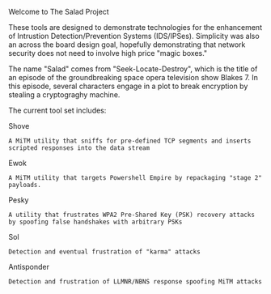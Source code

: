 Welcome to The Salad Project



These tools are designed to demonstrate technologies for the enhancement of
Intrustion Detection/Prevention Systems (IDS/IPSes). Simplicity was also an 
across the board design goal, hopefully demonstrating that network security
does not need to involve high price "magic boxes."

The name "Salad" comes from "Seek-Locate-Destroy", which is the title of an 
episode of the groundbreaking space opera television show Blakes 7. 
In this episode, several characters engage in a plot to break encryption
by stealing a cryptograghy machine.



The current tool set includes:


Shove

	A MiTM utility that sniffs for pre-defined TCP segments and inserts
	scripted responses into the data stream
Ewok

	A MiTM utility that targets Powershell Empire by repackaging "stage 2" 
	payloads.

Pesky

	A utility that frustrates WPA2 Pre-Shared Key (PSK) recovery attacks
	by spoofing false handshakes with arbitrary PSKs

Sol

	Detection and eventual frustration of "karma" attacks	

Antisponder
	
	Detection and frustration of LLMNR/NBNS response spoofing MiTM attacks

	
